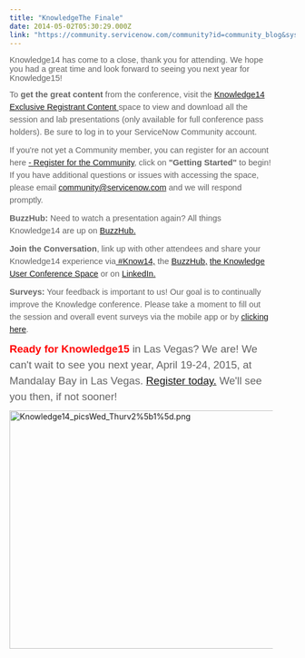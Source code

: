```yaml
---
title: "KnowledgeThe Finale"
date: 2014-05-02T05:30:29.000Z
link: "https://community.servicenow.com/community?id=community_blog&sys_id=a57c62e1dbd0dbc01dcaf3231f96195e"
---
```

<p style="margin-top: 7.5pt; margin-right: 30pt; margin-bottom: 7.5pt;"><span style="font-size: 11.0pt; font-family: Arial; color: #646464;">Knowledge14 has come to a close, thank you for attending. We hope you had a great time and look forward to seeing you next year for Knowledge15!</span></p><p style="margin-top: 7.5pt; margin-right: 30pt; margin-bottom: 7.5pt;"><span style="color: #646464; font-family: Arial; font-size: 11pt; line-height: 1.5em;">To </span><span style="color: #646464; font-family: Arial; font-size: 11pt; line-height: 1.5em;"><strong>get the great content</strong></span><span style="color: #646464; font-family: Arial; font-size: 11pt; line-height: 1.5em;"> from the conference, visit the </span><span style="line-height: 1.5em; font-size: 11pt; font-family: Arial;"><a title="" _jive_internal="true" href="/community/learn/knowledge-user-conference/knowledge14">Knowledge14 Exclusive Registrant Content</a></span><span style="color: #646464; font-family: Arial; font-size: 11pt; line-height: 1.5em;"><a title="" _jive_internal="true" href="/community/learn/knowledge-user-conference/knowledge14"> </a>space to view and download all the session and lab presentations (only available for full conference pass holders). Be sure to log in to your ServiceNow Community account.</span></p><p style="margin-top: 7.5pt; margin-right: 30pt; margin-bottom: 7.5pt;"><span style="color: #646464; font-family: Arial; font-size: 11pt; line-height: 1.5em;">If you're not yet a Community member, you can register for an account here <a title="" _jive_internal="true" href="/welcome">- </a></span><span style="line-height: 1.5em; font-size: 11pt; font-family: Arial;"><a title="" _jive_internal="true" href="/welcome">Register for the Community</a></span><span style="color: #646464; font-family: Arial; font-size: 11pt; line-height: 1.5em;">, click on </span><span style="color: #646464; font-family: Arial; font-size: 11pt; line-height: 1.5em;"><strong>"Getting Started"</strong></span><span style="color: #646464; font-family: Arial; font-size: 11pt; line-height: 1.5em;"> to begin! If you have additional questions or issues with accessing the space, please email </span><a title="ail.servicenow.com/owa/redir.aspx?C=WSnkjHi6v0Wa8JCB6cxZyQjKSh0pOdEIBGFNMb473mbvTfhjXZGtOZ6ifa4J7FdJN_6g2aIo7nc.&URL=mailto%3acommunity%40servicenow.com" href="https://mail.servicenow.com/owa/redir.aspx?C=WSnkjHi6v0Wa8JCB6cxZyQjKSh0pOdEIBGFNMb473mbvTfhjXZGtOZ6ifa4J7FdJN_6g2aIo7nc.&amp;URL=mailto%3acommunity%40servicenow.com" style="font-family: Arial; font-size: 11pt; line-height: 1.5em;">community@servicenow.com</a><span style="color: #646464; font-family: Arial; font-size: 11pt; line-height: 1.5em;"> and we will respond promptly.</span></p><p style="margin-top: 7.5pt; margin-right: 30pt; margin-bottom: 7.5pt;"><span style="line-height: 1.5em; color: #646464; font-size: 11.0pt; font-family: Arial;"><strong>BuzzHub: </strong></span><span style="line-height: 1.5em; font-size: 11pt; font-family: Arial; color: #646464;">Need to watch a presentation again? All things Knowledge14 are up on <a title="" _jive_internal="true" href="/welcome">BuzzHub.</a></span></p><p style="margin-top: 7.5pt; margin-right: 30pt; margin-bottom: 7.5pt;"><span style="line-height: 1.5em; color: #646464; font-size: 11.0pt; font-family: Arial;"><strong>Join the Conversation</strong></span><span style="line-height: 1.5em; font-size: 11pt; font-family: Arial; color: #646464;">, link up with other attendees and share your Knowledge14 experience via<a title="witter.com/search?q=%23Know14&src=hash" href="https://twitter.com/search?q=%23Know14&amp;src=hash"> #Know14,</a> the <a title="" _jive_internal="true" href="/welcome">BuzzHub,</a> <a title="" _jive_internal="true" href="/community/learn/knowledge-user-conference">the Knowledge User Conference Space</a> or on <a title="ww.linkedin.com/company/servicenow" href="https://www.linkedin.com/company/servicenow">LinkedIn.</a></span></p><p style="margin-top: 7.5pt; margin-right: 30pt; margin-bottom: 7.5pt;"><span style="line-height: 1.5em; color: #646464; font-size: 11.0pt; font-family: Arial;"><strong>Surveys:</strong></span><span style="line-height: 1.5em; font-size: 11pt; font-family: Arial; color: #646464;"> Your feedback is important to us! Our goal is to continually improve the Knowledge conference. Please take a moment to fill out the session and overall event surveys via the mobile app or by <a title="rvey.knowledge14.alliancetech.com/?nurl=survey/web/default#20140430232230769509000000/1" href="http://survey.knowledge14.alliancetech.com/?nurl=survey/web/default#20140430232230769509000000/1">clicking here</a>.</span></p><p style="margin-top: 7.5pt; margin-right: 30pt; margin-bottom: 7.5pt;"><span style="; line-height: 1.5em; color: red; font-size: 14pt; font-family: Arial;"><strong>Ready for Knowledge15 </strong></span><span style="line-height: 1.5em; color: #646464; font-size: 14pt; font-family: Arial;">in Las Vegas? We are! We can't wait to see you next year, April 19-24, 2015, at Mandalay Bay in Las Vegas. <a title="ww.regonline.com/Register/Checkin.aspx?EventID=1550914" href="https://www.regonline.com/Register/Checkin.aspx?EventID=1550914">Register today.</a> We'll see you then, if not sooner!</span></p><p style="margin-top: 7.5pt; margin-right: 30pt; margin-bottom: 7.5pt;"><img   alt="Knowledge14_picsWed_Thurv2%5b1%5d.png" class="image-0 jive-image" src="c50f4546db181b04ed6af3231f961954.iix" style="height: 420px; width: 620px;"/></p><p style="margin-top: 7.5pt; margin-right: 30pt; margin-bottom: 7.5pt;"><span style="line-height: 1.5em; color: #646464; font-size: 14pt; font-family: Arial;"><br/></span></p>